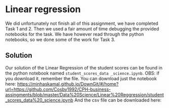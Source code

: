 # Linear regression

We did unfortunately not finish all of this assignment, we have completed Task 1 and 2. Then we used a fair amount of time debugging the provided notebooks for the task. We have however read through the python notebooks, so we done some of the work for Task 3. 

## Solution
Our solution of the Linear Regression of the student scores can be found in the python notebook named ```student_scores_data _science.ipynb```. OBS: if you download it, remember the file. You can download just the notebook here: https://minhaskamal.github.io/DownGit/#/home?url=https://github.com/Cosby1992/CPH-business-assingments/blob/master/Data%20Science/Linear%20Reggression/student_scores_data%20_science.ipynb
And the csv file can be downloaded here: 
